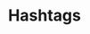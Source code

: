 ---
title: "Hashtags"

categories: ['']

tags: ['Hashtags']

arwords: 'وسوم تصنيفية'

arexps: []

enwords: ['Hashtags']

enexps: []

arlexicons: 'و'

enlexicons: 'H'

authors: ['Ruqayya Roshdy']

translators: ['']

citations: 'تطبيقات الذكاء الاصطناعي في خدمة اللغة العربية'

sources: 'مركز الملك عبدالله بن عبدالعزيز الدولي لخدمة اللغة العربية'

word: "true"

slug: ""
---